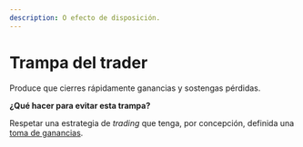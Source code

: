 ```yaml
---
description: O efecto de disposición.
---
```


# Trampa del trader

Produce que cierres rápidamente ganancias y sostengas pérdidas.&#x20;

**¿Qué hacer para evitar esta trampa?**

Respetar una estrategia de _trading_ que tenga, por concepción, definida una [toma de ganancias](https://comunidad.criptonautas.co/t/estrategias-de-salida/2586).
